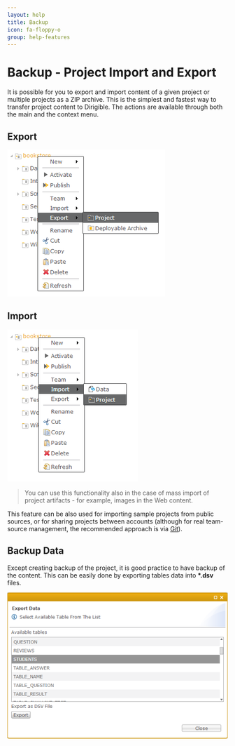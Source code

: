 ```yaml
---
layout: help
title: Backup
icon: fa-floppy-o
group: help-features
---
```


Backup - Project Import and Export
===

It is possible for you to export and import content of a given project or multiple projects as a ZIP archive. This is the simplest and fastest way to transfer project content to Dirigible. The actions are available through both the main and the context menu.

Export
---

![Project Export](../samples/bookstore/102_books_project_export.png)

Import
---

![Project Import](../samples/bookstore/103_books_project_import.png)


> You can use this functionality also in the case of mass import of project artifacts - for example, images in the Web content.

This feature can be also used for importing sample projects from public sources, or for sharing projects between accounts (although for real team-source management, the recommended approach is via [Git](git.html)).

Backup Data
---

Except creating backup of the project, it is good practice to have backup of the content. This can be easily done by exporting tables data into **\*.dsv** files.

![Select Table for Export](images/features/backup/data.png)

